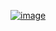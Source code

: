 [![image](https://github.com/user-attachments/assets/0c7d0f5c-c4dc-4a9e-b1e1-6ed44c0666b0)
](https://tenor.com/en-GB/view/cat-cat-love-gif-11562757791331486985)
